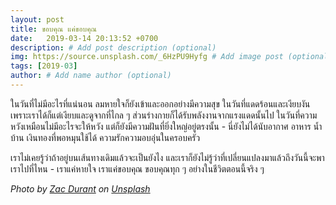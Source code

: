 ```yaml
---
layout: post
title: ขอบคุณ แค่ขอบคุณ
date:   2019-03-14 20:13:52 +0700
description: # Add post description (optional)
img: https://source.unsplash.com/_6HzPU9Hyfg # Add image post (optional)
tags: [2019-03]
author: # Add name author (optional)
---
```

ในวันที่ไม่มีอะไรที่แน่นอน ลมหายใจก็ยังเข้าและออกอย่างมีความสุข ในวันที่แดดร้อนและเงียบงัน เพราะเราได้ก็แต่เงียบและดูจากที่ไกล ๆ ส่วนร่างกายก็ได้รับพลังงานจากแรงแดดนั้นไป ในวันที่ความหวังเหมือนไม่มีอะไรจะให้หวัง แต่ก็ยังมีความฝันที่ยิ่งใหญ่อยู่ตรงนั้น - นี่ยังไม่ได้นับอากาศ อาหาร น้ำ บ้าน เงินทองที่พอหมุนใช้ได้ ความรักความอบอุ่นในครอบครัว

เราไม่เคยรู้ว่าถ้าอยู่บนเส้นทางเดิมแล้วจะเป็นยังไง และเราก็ยังไม่รู้ว่าที่เปลี่ยนแปลงมาแล้วถึงวันนี้จะพาเราไปที่ไหน - เราแค่หายใจ เราแค่ขอบคุณ ขอบคุณทุก ๆ อย่างในชีวิตตอนนี้จริง ๆ

*Photo by [Zac Durant](https://unsplash.com/@zacdurant) on [Unsplash](https://unsplash.com)*
